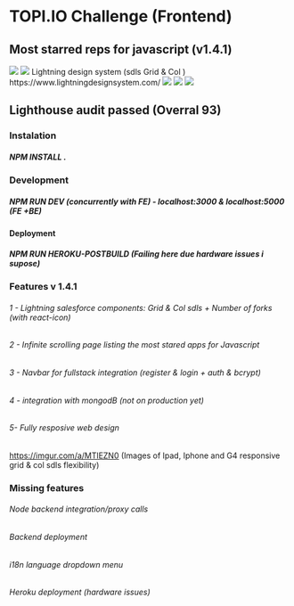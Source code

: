 
# TOPI.IO Challenge (Frontend)
## Most starred reps for javascript (v1.4.1)

<img src="https://img.icons8.com/bubbles/200/000000/react.png">
<img src="https://img.icons8.com/dusk/128/000000/salesforce.png"/> Lightning design system (sdls Grid & Col )
https://www.lightningdesignsystem.com/
<img src="https://img.icons8.com/color/64/000000/stackoverflow.png"/>
<img src="https://img.icons8.com/color/64/000000/npm.png"/>
<img src="https://img.icons8.com/color/64/000000/lighthouse.png"/>

## Lighthouse audit passed (Overral 93)

### Instalation
##### NPM INSTALL .

### Development 
##### NPM RUN DEV (concurrently with FE) - localhost:3000 & localhost:5000 (FE +BE)

#### Deployment
##### NPM RUN HEROKU-POSTBUILD (Failing here due hardware issues i supose)



### Features v 1.4.1

###### 1 - Lightning salesforce components: Grid & Col sdls + Number of forks (with react-icon)

###### 2 - Infinite scrolling page listing the most stared apps for Javascript

###### 3 - Navbar for fullstack integration (register & login + auth & bcrypt)

###### 4 - integration with mongodB (not on production yet)

###### 5-  Fully resposive web design 

https://imgur.com/a/MTlEZN0 (Images of Ipad, Iphone and G4 responsive grid & col sdls flexibility)

### Missing features

###### Node backend integration/proxy calls
###### Backend deployment 
###### i18n language dropdown menu
###### Heroku deployment (hardware issues)
